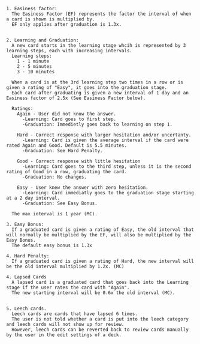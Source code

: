 
    1. Easiness factor:
      The Easiness Factor (EF) represents the factor the interval of when a card is shown is multiplied by. 
      EF only applies after graduation is 1.3x.


    2. Learning and Graduation:
      A new card starts in the learning stage whcih is represented by 3 learning steps, each with increasing intervals.
      Learning steps:
        1 - 1 minute
        2 - 5 minutes
        3 - 10 minutes

      When a card is at the 3rd learning step two times in a row or is given a rating of "Easy", it goes into the graduation stage.
      Each card after graduating is given a new interval of 1 day and an Easiness factor of 2.5x (See Easiness Factor below).

      Ratings:
        Again - User did not know the answer.
          -Learning: Card goes to first step.
          -Graduation: Immedietly goes back to learning on step 1.

        Hard - Correct response with larger hesitation and/or uncertanty.
          -Learning: Card is given the average interval if the card were rated Again and Good. Default is 5.5 minutes.
          -Graduation: See Hard Penalty. 

        Good - Correct response with little hesitation
          -Learning: Card goes to the third step, unless it is the second rating of Good in a row, graduating the card.
          -Graduation: No changes.

        Easy - User knew the answer with zero hesitation.
          -Learning: Card immediatly goes to the graduation stage starting at a 2 day interval.
          -Graduation: See Easy Bonus.

      The max interval is 1 year (MC).

    3. Easy Bonus:
      If a graduated card is given a rating of Easy, the old interval that will normally be multiplied by the EF, will also be multiplied by the Easy Bonus.
      The default easy bonus is 1.3x
    
    4. Hard Penalty:
      If a graduated card is given a rating of Hard, the new interval will be the old interval multiplied by 1.2x. (MC)

    4. Lapsed Cards
      A lapsed card is a graduated card that goes back into the Learning stage if the user rates the card with "Again".
      The new starting interval will be 0.6x the old interval (MC).
      

    5. Leech cards.
      Leech cards are cards that have lapsed 6 times.
      The user is not told whether a card is put into the leech category and leech cards will not show up for review.
      However, leech cards can be reverted back to review cards manually by the user in the edit settings of a deck.
